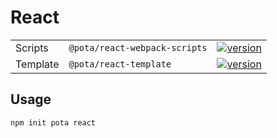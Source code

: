 # React

|          |                               |                                                                                                                                        |
| -------- | ----------------------------- | -------------------------------------------------------------------------------------------------------------------------------------- |
| Scripts  | `@pota/react-webpack-scripts` | [![version](https://img.shields.io/npm/v/@pota/vanilla-template.svg?label=%20)](https://npmjs.org/package/@pota/react-webpack-scripts) |
| Template | `@pota/react-template`        | [![version](https://img.shields.io/npm/v/@pota/vanilla-template.svg?label=%20)](https://npmjs.org/package/@pota/react-template)        |

## Usage

```bash
npm init pota react
```
